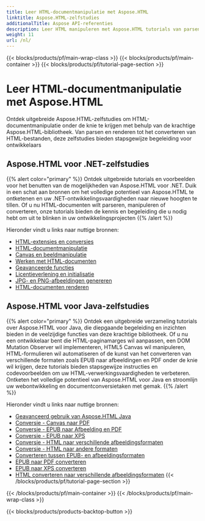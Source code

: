 ```yaml
---
title: Leer HTML-documentmanipulatie met Aspose.HTML
linktitle: Aspose.HTML-zelfstudies
additionalTitle: Aspose API-referenties
description: Leer HTML manipuleren met Aspose.HTML tutorials van parsen tot conversie, stapsgewijze begeleiding voor ontwikkelaars.
weight: 11
url: /nl/
---
```


{{< blocks/products/pf/main-wrap-class >}}
{{< blocks/products/pf/main-container >}}
{{< blocks/products/pf/tutorial-page-section >}}

# Leer HTML-documentmanipulatie met Aspose.HTML


Ontdek uitgebreide Aspose.HTML-zelfstudies om HTML-documentmanipulatie onder de knie te krijgen met behulp van de krachtige Aspose.HTML-bibliotheek. Van parsen en renderen tot het converteren van HTML-bestanden, deze zelfstudies bieden stapsgewijze begeleiding voor ontwikkelaars

## Aspose.HTML voor .NET-zelfstudies
{{% alert color="primary" %}}
Ontdek uitgebreide tutorials en voorbeelden voor het benutten van de mogelijkheden van Aspose.HTML voor .NET. Duik in een schat aan bronnen om het volledige potentieel van Aspose.HTML te ontketenen en uw .NET-ontwikkelingsvaardigheden naar nieuwe hoogten te tillen. Of u nu HTML-documenten wilt parseren, manipuleren of converteren, onze tutorials bieden de kennis en begeleiding die u nodig hebt om uit te blinken in uw ontwikkelingsprojecten 
{{% /alert %}}

Hieronder vindt u links naar nuttige bronnen:
 
- [HTML-extensies en conversies](./net/html-extensions-and-conversions/)
- [HTML-documentmanipulatie](./net/html-document-manipulation/)
- [Canvas en beeldmanipulatie](./net/canvas-and-image-manipulation/)
- [Werken met HTML-documenten](./net/working-with-html-documents/)
- [Geavanceerde functies](./net/advanced-features/)
- [Licentieverlening en initialisatie](./net/licensing-and-initialization/)
- [JPG- en PNG-afbeeldingen genereren](./net/generate-jpg-and-png-images/)
- [HTML-documenten renderen](./net/rendering-html-documents/)

## Aspose.HTML voor Java-zelfstudies
{{% alert color="primary" %}}
Ontdek een uitgebreide verzameling tutorials over Aspose.HTML voor Java, die diepgaande begeleiding en inzichten bieden in de veelzijdige functies van deze krachtige bibliotheek. Of u nu een ontwikkelaar bent die HTML-paginamarges wil aanpassen, een DOM Mutation Observer wil implementeren, HTML5 Canvas wil manipuleren, HTML-formulieren wil automatiseren of de kunst van het converteren van verschillende formaten zoals EPUB naar afbeeldingen en PDF onder de knie wil krijgen, deze tutorials bieden stapsgewijze instructies en codevoorbeelden om uw HTML-verwerkingsvaardigheden te verbeteren. Ontketen het volledige potentieel van Aspose.HTML voor Java en stroomlijn uw webontwikkeling en documentconversietaken met gemak. 
{{% /alert %}}

Hieronder vindt u links naar nuttige bronnen:
 
- [Geavanceerd gebruik van Aspose.HTML Java](./java/advanced-usage/)
- [Conversie - Canvas naar PDF](./java/conversion-canvas-to-pdf/)
- [Conversie - EPUB naar Afbeelding en PDF](./java/conversion-epub-to-image-and-pdf/)
- [Conversie - EPUB naar XPS](./java/conversion-epub-to-xps/)
- [Conversie - HTML naar verschillende afbeeldingsformaten](./java/conversion-html-to-various-image-formats/)
- [Conversie - HTML naar andere formaten](./java/conversion-html-to-other-formats/)
- [Converteren tussen EPUB- en afbeeldingsformaten](./java/converting-between-epub-and-image-formats/)
- [EPUB naar PDF converteren](./java/converting-epub-to-pdf/)
- [EPUB naar XPS converteren](./java/converting-epub-to-xps/)
- [HTML converteren naar verschillende afbeeldingsformaten](./java/converting-html-to-various-image-formats/)
{{< /blocks/products/pf/tutorial-page-section >}}

{{< /blocks/products/pf/main-container >}}
{{< /blocks/products/pf/main-wrap-class >}}

{{< blocks/products/products-backtop-button >}}

